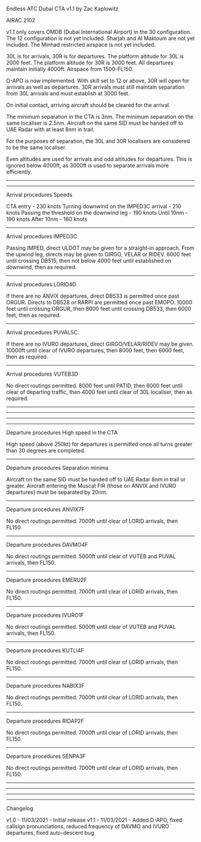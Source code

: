 Endless ATC Dubai CTA v1.1 by Zac Kaplowitz

AIRAC 2102

v1.1 only covers OMDB (Dubai International Airport) in the 30 configuration. The 12 configuration is not yet included. Sharjah and Al Maktoum are not yet included. The Minhad restricted airspace is not yet included.

30L is for arrivals, 30R is for departures. The platform altitude for 30L is 2000 feet. The platform altitude for 30R is 3000 feet. All departures maintain initially 4000ft. Airspace from 1500-FL150.

D-APO is now implemented. With skill set to 12 or above, 30R will open for arrivals as well as departures. 30R arrivals must still maintain separation from 30L arrivals and must establish at 3000 feet.

On initial contact, arriving aircraft should be cleared for the arrival.

The minimum separation in the CTA is 3nm. The minimum separation on the same localiser is 2.5nm. Aircraft on the same SID must be handed off to UAE Radar with at least 8nm in trail.

For the purposes of separation, the 30L and 30R localisers are considered to be the same localiser.

Even altitudes are used for arrivals and odd altitudes for departures. This is ignored below 4000ft, as 3000ft is used to separate arrivals more efficiently. 


---------------------------------------------------------
---------------------------------------------------------

Arrival procedures
Speeds

CTA entry - 230 knots
Turning downwind on the IMPED3C arrival - 210 knots
Passing the threshold on the downwind leg - 190 knots
Until 10nm - 190 knots
After 10nm - 160 knots

---------------------------------------------------------

Arrival procedures
IMPED3C

Passing IMPED, direct ULDOT may be given for a straight-in approach. From the upwind leg, directs may be given to GIRGO, VELAR or RIDEV.
6000 feet until crossing DB515, then not below 4000 feet until established on downwind, then as required.

---------------------------------------------------------

Arrival procedures
LORID4D

If there are no ANVIX departures, direct DB533 is permitted once past ORGUR. Directs to DB528 or RARPI are permitted once past EMOPO.
10000 feet until crossing ORGUR, then 8000 feet until crossing DB533, then 6000 feet, then as required.

---------------------------------------------------------

Arrival procedures
PUVAL5C

If there are no IVURO departures, direct GIRGO/VELAR/RIDEV may be given.
10000ft until clear of IVURO departures, then 8000 feet, then 6000 feet, then as required.

---------------------------------------------------------

Arrival procedures
VUTEB3D

No direct routings permitted.
8000 feet until PATID, then 6000 feet until clear of departing traffic, then 4000 feet until clear of 30L localiser, then as required.

---------------------------------------------------------
---------------------------------------------------------

---------------------------------------------------------
---------------------------------------------------------

Departure procedures
High speed in the CTA

High speed (above 250kt) for departures is permitted once all turns greater than 30 degrees are completed.

---------------------------------------------------------

Departure procedures
Separation minima

Aircraft on the same SID must be handed off to UAE Radar 8nm in trail or greater. Aircraft entering the Muscat FIR (those on ANVIX and IVURO departures) must be separated by 20nm.

---------------------------------------------------------

Departure procedures
ANVIX7F

No direct routings permitted.
7000ft until clear of LORID arrivals, then FL150.

---------------------------------------------------------

Departure procedures
DAVMO4F

No direct routings permitted.
5000ft until clear of VUTEB and PUVAL arrivals, then FL150.

---------------------------------------------------------

Departure procedures
EMERU2F

No direct routings permitted.
7000ft until clear of LORID arrivals, then FL150.

---------------------------------------------------------

Departure procedures
IVURO1F

No direct routings permitted.
5000ft until clear of VUTEB and PUVAL arrivals, then FL150.

---------------------------------------------------------

Departure procedures
KUTLI4F

No direct routings permitted.
7000ft until clear of LORID arrivals, then FL150.

---------------------------------------------------------

Departure procedures
NABIX3F

No direct routings permitted.
7000ft until clear of LORID arrivals, then FL150.

---------------------------------------------------------

Departure procedures
RIDAP2F

No direct routings permitted.
7000ft until clear of LORID arrivals, then FL150.

---------------------------------------------------------

Departure procedures
SENPA3F

No direct routings permitted.
7000ft until clear of LORID arrivals, then FL150.

---------------------------------------------------------
---------------------------------------------------------

---------------------------------------------------------
---------------------------------------------------------

Changelog

v1.0 - 11/03/2021 - Initial release
v1.1 - 11/03/2021 - Added D-APO, fixed callsign pronunciations, reduced frequency of DAVMO and IVURO departures, fixed auto-descent bug

